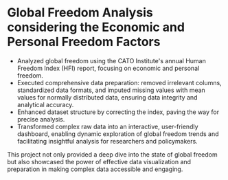 # Global Freedom Analysis considering the Economic and Personal Freedom Factors

* Analyzed global freedom using the CATO Institute's annual Human Freedom Index (HFI) report, focusing on economic and personal freedom.
* Executed comprehensive data preparation: removed irrelevant columns, standardized data formats, and imputed missing values with mean values for normally distributed data, ensuring data integrity and analytical accuracy.
* Enhanced dataset structure by correcting the index, paving the way for precise analysis.
* Transformed complex raw data into an interactive, user-friendly dashboard, enabling dynamic exploration of global freedom trends and facilitating insightful analysis for researchers and policymakers.

This project not only provided a deep dive into the state of global freedom but also showcased the power of effective data visualization and preparation in making complex data accessible and engaging.

